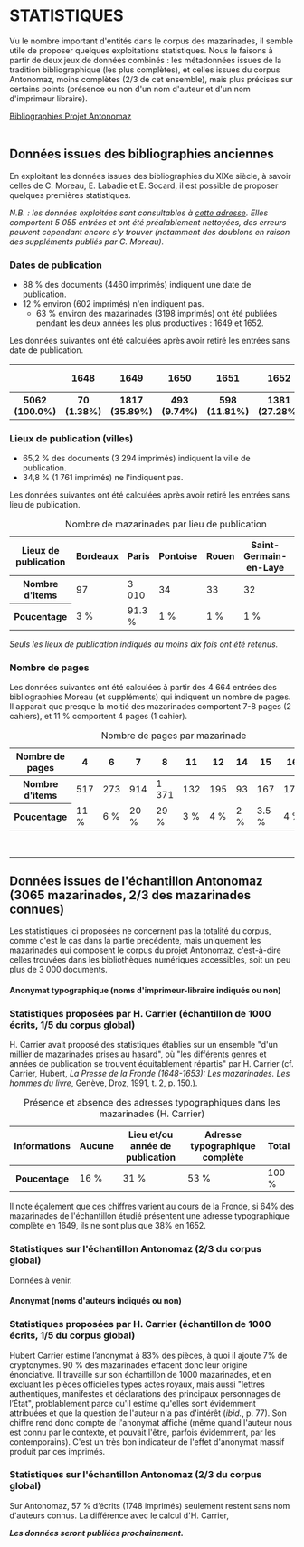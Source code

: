 # STATISTIQUES

Vu le nombre important d'entités dans le corpus des mazarinades, il semble utile de proposer quelques exploitations statistiques.
Nous le faisons à partir de deux jeux de données combinés : les métadonnées issues de la tradition bibliographique (les plus complètes), et celles issues du corpus Antonomaz, moins complètes (2/3 de cet ensemble), mais plus précises sur certains points (présence ou non d'un nom d'auteur et d'un nom d'imprimeur libraire).

<div class="button">
	<a href="#données-issues-des-bibliographies-anciennes">
		<paper-button raised="">Bibliographies</paper-button>
	</a>
	<a href="#données-issues-du-corpus-du-projet-antonomaz">
		<paper-button raised="">Projet Antonomaz</paper-button>
	</a>
</div>

<br/>

## Données issues des bibliographies anciennes

En exploitant les données issues des bibliographies du XIXe siècle, à savoir celles de C. Moreau, E. Labadie et E. Socard, il est possible de proposer quelques premières statistiques.

*N.B. : les données exploitées sont consultables à [cette adresse](https://antonomaz.huma-num.fr/tools/Biblio_Moreau.html). Elles comportent 5 055 entrées et ont été préalablement nettoyées, des erreurs peuvent cependant encore s'y trouver (notamment des doublons en raison des suppléments publiés par C. Moreau).*


###  Dates de publication

- 88 % des documents (4460 imprimés) indiquent une date de publication.
- 12 % environ (602 imprimés) n'en indiquent pas.
	- 63 % environ des mazarinades (3198 imprimés) ont été publiées pendant les deux années les plus productives : 1649 et 1652.

Les données suivantes ont été calculées après avoir retiré les entrées sans date de publication.

<table class='table table-striped'>
<tr><th scope='col'></th><th scope='col'>1648</th><th scope='col'>1649</th><th scope='col'>1650</th><th scope='col'>1651</th><th scope='col'>1652</th><th scope='col'>1653</th><th scope='col'>1654</th><th scope='col'>Après 1654</th><th scope='col'>Sans Date</th></tr>
<tr><th scope='col'>5062 (100.0%)</th><th scope='col'>70 (1.38%)</th><th scope='col'>1817 (35.89%)</th><th scope='col'>493 (9.74%)</th><th scope='col'>598 (11.81%)</th><th scope='col'>1381 (27.28%)</th><th scope='col'>42 (0.83%)</th><th scope='col'>25 (0.49%)</th><th scope='col'>29 (0.57%)</th><th scope='col'>602 (11.89%)</th></tr>
</table>


### Lieux de publication (villes)

- 65,2 % des documents (3 294 imprimés) indiquent la ville de publication.
- 34,8 %  (1 761 imprimés) ne l'indiquent pas.

Les données suivantes ont été calculées après avoir retiré les entrées sans lieu de publication.

<table class="table table-striped">
<thead>
  <tr>
    <th scope="col">Lieux de publication</th>
    <th scope="col">Bordeaux</th>
    <th scope="col">Paris</th>
    <th scope="col">Pontoise</th>
    <th scope="col">Rouen</th>
    <th scope="col">Saint-Germain-en-Laye</th>
    <th scope="col">Total</th>
  </tr>
</thead>
<tbody>
  <tr>
    <th scope="row">Nombre d'items</th>
    <td>97</td>
    <td>3 010</td>
    <td>34</td>
    <td>33</td>
    <td>32</td>
    <td>3 196</td>
  </tr>
  <tr>
    <th scope="row">Poucentage</th>
    <td>3 %</td>
    <td>91.3 %</td>
    <td>1 %</td>
    <td>1 %</td>
    <td>1 %</td>
    <td>97.3 %</td>
  </tr>
</tbody>
<caption>Nombre de mazarinades par lieu de publication</caption>
</table>

*Seuls les lieux de publication indiqués au moins dix fois ont été retenus.*

### Nombre de pages

Les données suivantes ont été calculées à partir des 4 664 entrées des bibliographies Moreau (et suppléments) qui indiquent un nombre de pages.
Il apparait que presque la moitié des mazarinades comportent 7-8 pages (2 cahiers), et 11 % comportent 4 pages (1 cahier).

<table class="table table-striped">
<thead>
  <tr>
    <th scope="col">Nombre de pages</th>
    <th scope="col">4</th>
    <th scope="col">6</th>
    <th scope="col">7</th>
    <th scope="col">8</th>
    <th scope="col">11</th>
    <th scope="col">12</th>
    <th scope="col">14</th>
    <th scope="col">15</th>
    <th scope="col">16</th>
    <th scope="col">Total</th>
  </tr>
</thead>
<tbody>
  <tr>
    <th scope="row">Nombre d'items</th>
    <td>517</td>
    <td>273</td>
    <td>914</td>
    <td>1 371</td>
    <td>132</td>
    <td>195</td>
    <td>93</td>
    <td>167</td>
    <td>178</td>
    <td>3840</td>
  </tr>
  <tr>
    <th scope="row">Poucentage</th>
    <td>11 %</td>
    <td>6 %</td>
    <td>20 %</td>
    <td>29 %</td>
    <td>3 %</td>
    <td>4 %</td>
    <td>2 %</td>
    <td>3.5 %</td>
    <td>4 %</td>
    <td>82.5 %</td>
  </tr>
</tbody>
<caption>Nombre de pages par mazarinade</caption>
</table>



<br/>
<hr/>

## Données issues de l'échantillon Antonomaz (3065 mazarinades, 2/3 des mazarinades connues)

Les statistiques ici proposées ne concernent pas la totalité du corpus, comme c'est le cas dans la partie précédente, mais uniquement les mazarinades qui composent le corpus du projet Antonomaz, c'est-à-dire celles trouvées dans les bibliothèques numériques accessibles, soit un peu plus de 3 000 documents.

#### Anonymat typographique (noms d'imprimeur-libraire indiqués ou non)

### Statistiques proposées par H. Carrier (échantillon de 1000 écrits, 1/5 du corpus global)

H. Carrier avait proposé des statistiques établies sur un ensemble "d'un millier de mazarinades prises au hasard", où "les différents genres et années de publication se trouvent équitablement répartis" par H. Carrier (cf. Carrier, Hubert, *La Presse de la Fronde (1648-1653): Les mazarinades. Les hommes du livre*, Genève, Droz, 1991, t. 2, p. 150.). 

<table class="table table-striped">
<thead>
  <tr>
    <th scope="col">Informations</th>
    <th scope="col">Aucune</th>
    <th scope="col">Lieu et/ou année de publication</th>
    <th scope="col">Adresse typographique complète</th>
    <th scope="col">Total</th>
  </tr>
</thead>
<tbody>
  <tr>
    <th scope="row">Poucentage</th>
    <td>16 %</td>
    <td>31 %</td>
    <td>53 %</td>
    <td>100 %</td>
  </tr>
</tbody>
<caption>Présence et absence des adresses typographiques dans les mazarinades (H. Carrier)</caption>
</table>

Il note également que ces chiffres varient au cours de la Fronde, si 64% des mazarinades de l'échantillon étudié présentent une adresse typographique complète en 1649, ils ne sont plus que 38% en 1652.

### Statistiques sur l'échantillon Antonomaz (2/3 du corpus global)
Données à venir.

#### Anonymat (noms d'auteurs indiqués ou non)

### Statistiques proposées par H. Carrier (échantillon de 1000 écrits, 1/5 du corpus global)
Hubert Carrier estime l’anonymat à 83% des pièces, à quoi il ajoute 7% de cryptonymes. 
90 % des mazarinades effacent donc leur origine énonciative.
Il travaille sur son échantillon de 1000 mazarinades, et en excluant les pièces officielles types actes royaux, mais aussi "lettres authentiques, manifestes et déclarations des principaux personnages de l’État", problablement parce qu'il estime qu'elles sont évidemment attribuées et que la question de l'auteur n'a pas d'intérêt (_ibid._, p. 77). 
Son chiffre rend donc compte de l'anonymat affiché (même quand l'auteur nous est connu par le contexte, et pouvait l'être, parfois évidemment, par les contemporains). C'est un très bon indicateur de l'effet d'anonymat massif produit par ces imprimés.

### Statistiques sur l'échantillon Antonomaz (2/3 du corpus global)
Sur Antonomaz, 57 % d’écrits (1748 imprimés) seulement restent sans nom d'auteurs connus.
La différence avec le calcul d'H. Carrier, 

***Les données seront publiées prochainement.***
